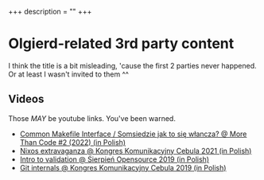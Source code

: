 +++
description = ""
+++

# Olgierd-related 3rd party content

I think the title is a bit misleading, 'cause the first 2 parties never happened. Or at least I wasn't invited to them ^^

## Videos
Those *MAY* be youtube links. You've been warned.


- [Common Makefile Interface / Somsiedzie jak to się włancza? @ More Than Code #2 (2022) (in Polish)](https://www.youtube.com/watch?v=cj93gcCiL_E&t=294s)
- [Nixos extravaganza @ Kongres Komunikacyjny Cebula 2021 (in Polish)](https://www.youtube.com/watch?v=snqwpu7ygvA)
- [Intro to validation @ Sierpień Opensource 2019 (in Polish)](https://www.youtube.com/watch?v=kdl34_xOc78&t=47m30s)
- [Git internals @ Kongres Komunikacyjny Cebula 2019 (in Polish)](https://www.youtube.com/watch?v=QToZSo14kXg&t=25m30s)
